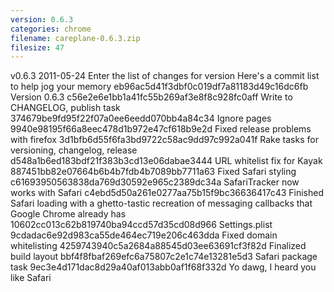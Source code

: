 ```yaml
---
version: 0.6.3
categories: chrome
filename: careplane-0.6.3.zip
filesize: 47
---
```

v0.6.3 2011-05-24
  Enter the list of changes for version 
  Here's a commit list to help jog your memory
  eb96ac5d41f3dbf0c019df7a81183d49c16dc6fb Version 0.6.3
  c56e2e6e1bb1a41fc55b269af3e8f8c928fc0aff Write to CHANGELOG, publish task
  374679be9fd95f22f07a0ee6eedd070bb4a84c34 Ignore pages
  9940e98195f66a8eec478d1b972e47cf618b9e2d Fixed release problems with firefox
  3d1bfb6d55f6fa3bd9722c58ac9dd97c992a041f Rake tasks for versioning, changelog, release
  d548a1b6ed183bdf21f383b3cd13e06dabae3444 URL whitelist fix for Kayak
  887451bb82e07664b6b4b7fdb4b7089bb7711a63 Fixed Safari styling
  c61693950563838da769d30592e965c2389dc34a SafariTracker now works with Safari
  c4ebd5d50a261e0277aa75b15f9bc36636417c43 Finished Safari loading with a ghetto-tastic recreation of messaging callbacks that Google Chrome already has
  10602cc013c62b819740ba94ccd57d35cd08d966 Settings.plist
  9cdadac6e92d983ca55de464ec719e206c463dda Fixed domain whitelisting
  4259743940c5a2684a88545d03ee63691cf3f82d Finalized build layout
  bbf4f8fbaf269efc6a75807c2e1c74e13281e5d3 Safari package task
  9ec3e4d171dac8d29a40af013abb0af1f68f332d Yo dawg, I heard you like Safari

